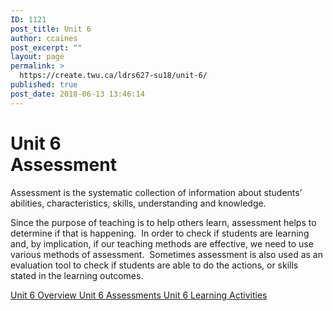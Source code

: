 ```yaml
---
ID: 1121
post_title: Unit 6
author: ccaines
post_excerpt: ""
layout: page
permalink: >
  https://create.twu.ca/ldrs627-su18/unit-6/
published: true
post_date: 2018-06-13 13:46:14
---
```

<!--themify_builder_static-->

<h1>Unit 6<br />Assessment</h1>

Assessment is the systematic collection of information about students’ abilities, characteristics, skills, understanding and knowledge.

Since the purpose of teaching is to help others learn, assessment helps to determine if that is happening.  In order to check if students are learning and, by implication, if our teaching methods are effective, we need to use various methods of assessment.  Sometimes assessment is also used as an evaluation tool to check if students are able to do the actions, or skills stated in the learning outcomes.

<a href="https://create.twu.ca/ldrs627-su18/unit-6-overview/"> Unit 6 Overview </a> <a href="https://create.twu.ca/ldrs627-su18/unit-6-topic-1/"> Unit 6 Assessments </a> <a href="https://create.twu.ca/ldrs627-su18/unit-6-learning-activities/"> Unit 6 Learning Activities </a><!--/themify_builder_static-->